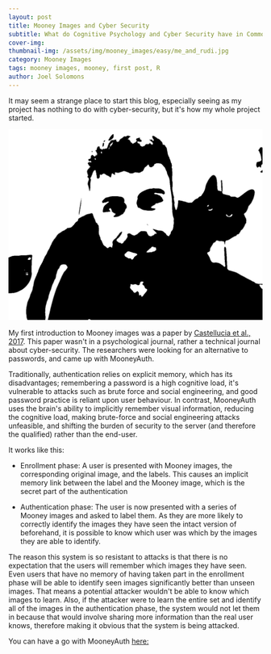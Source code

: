 ```yaml
---
layout: post
title: Mooney Images and Cyber Security
subtitle: What do Cognitive Psychology and Cyber Security have in Common?
cover-img: 
thumbnail-img: /assets/img/mooney_images/easy/me_and_rudi.jpg
category: Mooney Images
tags: mooney images, mooney, first post, R
author: Joel Solomons
---
```


It may seem a strange place to start this blog, especially seeing as my project has nothing to do with cyber-security, but it's how my whole project started.

![Me and my Cat as a Mooney Image](/assets/img/mooney_images/easy/me_and_rudi.jpg)

My first introduction to Mooney images was a paper by [Castellucia et al., 2017](https://inria.hal.science/hal-01109765). This paper wasn't in a psychological journal, rather a technical journal about cyber-security. The researchers were looking for an alternative to passwords, and came up with MooneyAuth.

Traditionally, authentication relies on explicit memory, which has its disadvantages; remembering a password is a high cognitive load, it's vulnerable to attacks such as brute force and social engineering, and good password practice is reliant upon user behaviour. In contrast, MooneyAuth uses the brain's ability to implicitly remember visual information, reducing the cognitive load, making brute-force and social engineering attacks unfeasible, and shifting the burden of security to the server (and therefore the qualified) rather than the end-user.

It works like this:

-   Enrollment phase: A user is presented with Mooney images, the corresponding original image, and the labels. This causes an implicit memory link between the label and the Mooney image, which is the secret part of the authentication

-   Authentication phase: The user is now presented with a series of Mooney images and asked to label them. As they are more likely to correctly identify the images they have seen the intact version of beforehand, it is possible to know which user was which by the images they are able to identify.

The reason this system is so resistant to attacks is that there is no expectation that the users will remember which images they have seen. Even users that have no memory of having taken part in the enrollment phase will be able to identify seen images significantly better than unseen images. That means a potential attacker wouldn't be able to know which images to learn. Also, if the attacker were to learn the entire set and identify all of the images in the authentication phase, the system would not let them in because that would involve sharing more information than the real user knows, therefore making it obvious that the system is being attacked.

You can have a go with MooneyAuth [here:](https://mooneyauth.org/static/index.php)
